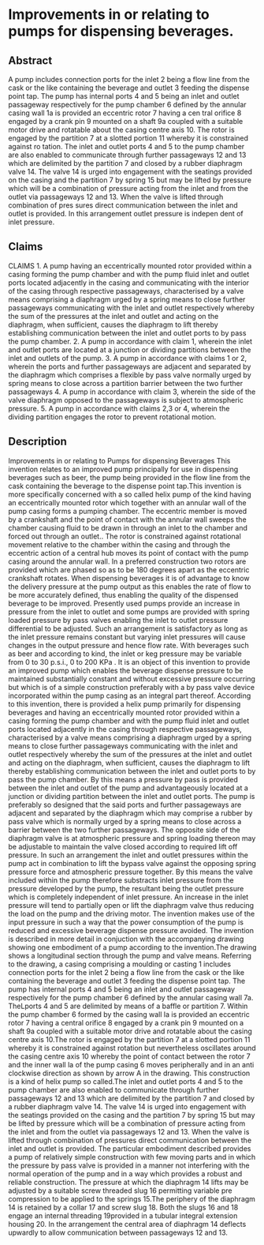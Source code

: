 # Improvements in or relating to pumps for dispensing beverages.

## Abstract
A pump includes connection ports for the inlet 2 being a flow line from the cask or the like containing the beverage and outlet 3 feeding the dispense point tap. The pump has internal ports 4 and 5 being an inlet and outlet passageway respectively for the pump chamber 6 defined by the annular casing wall 1a is provided an eccentric rotor 7 having a cen tral orifice 8 engaged by a crank pin 9 mounted on a shaft 9a coupled with a suitable motor drive and rotatable about the casing centre axis 10. The rotor is engaged by the partition 7 at a slotted portion 11 whereby it is constrained against ro tation. The inlet and outlet ports 4 and 5 to the pump chamber are also enabled to communicate through further passageways 12 and 13 which are delimited by the partition 7 and closed by a rubber diaphragm valve 14. The valve 14 is urged into engagement with the seatings provided on the casing and the partition 7 by spring 15 but may be lifted by pressure which will be a combination of pressure acting from the inlet and from the outlet via passageways 12 and 13. When the valve is lifted through combination of pres sures direct communication between the inlet and outlet is provided. In this arrangement outlet pressure is indepen dent of inlet pressure.

## Claims
CLAIMS 1. A pump having an eccentrically mounted rotor provided within a casing forming the pump chamber and with the pump fluid inlet and outlet ports located adjacently in the casing and communicating with the interior of the casing through respective passageways, characterised by a valve means comprising a diaphragm urged by a spring means to close further passageways communicating with the inlet and outlet respectively whereby the sum of the pressures at the inlet and outlet and acting on the diaphragm, when sufficient, causes the diaphragm to lift thereby establishing communication between the inlet and outlet ports to by pass the pump chamber. 2. A pump in accordance with claim 1, wherein the inlet and outlet ports are located at a junction or dividing partitions between the inlet and outlets of the pump. 3. A pump in accordance with claims 1 or 2, wherein the ports and further passageways are adjacent and separated by the diaphragm which comprises a flexible by pass valve normally urged by spring means to close across a partition barrier between the two further passageways 4. A pump in accordance with claim 3, wherein the side of the valve diaphragm opposed to the passageways is subject to atmospheric pressure. 5. A pump in accordance with claims 2,3 or 4, wherein the dividing partition engages the rotor to prevent rotational motion.

## Description
Improvements in or relating to Pumps for dispensing Beverages This invention relates to an improved pump principally for use in dispensing beverages such as beer, the pump being provided in the flow line from the cask containing the beverage to the dispense point tap.This invention is more specifically concerned with a so called helix pump of the kind having an eccentrically mounted rotor which together with an annular wall of the pump casing forms a pumping chamber. The eccentric member is moved by a crankshaft and the point of contact with the annular wall sweeps the chamber causing fluid to be drawn in through an inlet to the chamber and forced out through an outlet.. The rotor is constrained against rotational movement relative to the chamber within the casing and through the eccentric action of a central hub moves its point of contact with the pump casing around the annular wall. In a preferred construction two rotors are provided which are phased so as to be 180 degrees apart as the eccentric crankshaft rotates. When dispensing beverages it is of advantage to know the delivery pressure at the pump output as this enables the rate of flow to be more accurately defined, thus enabling the quality of the dispensed beverage to be improved. Presently used pumps provide an increase in pressure from the inlet to outlet and some pumps are provided with spring loaded pressure by pass valves enabling the inlet to outlet pressure differential to be adjusted. Such an arrangement is satisfactory as long as the inlet pressure remains constant but varying inlet pressures will cause changes in the output pressure and hence flow rate. With beverages such as beer and according to kind, the inlet or keg pressure may be variable from 0 to 30 p.s.i., 0 to 200 KPa . It is an object of this invention to provide an improved pump which enables the beverage dispense pressure to be maintained substantially constant and without excessive pressure occurring but which is of a simple construction preferably with a by pass valve device incorporated within the pump casing as an integral part thereof. According to this invention, there is provided a helix pump primarily for dispensing beverages and having an eccentrically mounted rotor provided within a casing forming the pump chamber and with the pump fluid inlet and outlet ports located adjacently in the casing through respective passageways, characterised by a valve means comprising a diaphragm urged by a spring means to close further passageways communicating with the inlet and outlet respectively whereby the sum of the pressures at the inlet and outlet and acting on the diaphragm, when sufficient, causes the diaphragm to lift thereby establishing communication between the inlet and outlet ports to by pass the pump chamber. By this means a pressure by pass is provided between the inlet and outlet of the pump and advantageously located at a junction or dividing partition between the inlet and outlet ports. The pump is preferably so designed that the said ports and further passageways are adjacent and separated by the diaphragm which may comprise a rubber by pass valve which is normally urged by a spring means to close across a barrier between the two further passageways. The opposite side of the diaphragm valve is at atmospheric pressure and spring loading thereon may be adjustable to maintain the valve closed according to required lift off pressure. In such an arrangement the inlet and outlet pressures within the pump act in combination to lift the bypass valve against the opposing spring pressure force and atmospheric pressure together. By this means the valve included within the pump therefore substracts inlet pressure from the pressure developed by the pump, the resultant being the outlet pressure which is completely independent of inlet pressure. An increase in the inlet pressure will tend to partially open or lift the diaphragm valve thus reducing the load on the pump and the driving motor. The invention makes use of the input pressure in such a way that the power consumption of the pump is reduced and excessive beverage dispense pressure avoided. The invention is described in more detail in conjuction with the accompanying drawing showing one embodiment of a pump according to the invention.The drawing shows a longitudinal section through the pump and valve means. Referring to the drawing, a casing comprising a moulding or casting 1 includes connection ports for the inlet 2 being a flow line from the cask or the like containing the beverage and outlet 3 feeding the dispense point tap. The pump has internal ports 4 and 5 being an inlet and outlet passageway respectively for the pump chamber 6 defined by the annular casing wall 7a. TheLports 4 and 5 are delimited by means of a baffle or partition 7. Within the pump chamber 6 formed by the casing wall la is provided an eccentric rotor 7 having a central orifice 8 engaged by a crank pin 9 mounted on a shaft 9a coupled with a suitable motor drive and rotatable about the casing centre axis 10.The rotor is engaged by the partition 7 at a slotted portion 11 whereby it is constrained against rotation but nevertheless oscillates around the casing centre axis 10 whereby the point of contact between the rotor 7 and the inner wall la of the pump casing 6 moves peripherally and in an anti clockwise direction as shown by arrow A in the drawing. This construction is a kind of helix pump so called.The inlet and outlet ports 4 and 5 to the pump chamber are also enabled to communicate through further passageways 12 and 13 which are delimited by the partition 7 and closed by a rubber diaphragm valve 14. The valve 14 is urged into engagement with the seatings provided on the casing and the partition 7 by spring 15 but may be lifted by pressure which will be a combination of pressure acting from the inlet and from the outlet via passageways 12 and 13. When the valve is lifted through combination of pressures direct communication between the inlet and outlet is provided. The particular embodiment described provides a pump of relatively simple construction with few moving parts and in which the pressure by pass valve is provided in a manner not interfering with the normal operation of the pump and in a way which provides a robust and reliable construction. The pressure at which the diaphragm 14 lifts may be adjusted by a suitable screw threaded slug 16 permitting variable pre compression to be applied to the springs 15.The periphery of the diaphragm 14 is retained by a collar 17 and screw slug 18. Both the slugs 16 and 18 engage an internal threading 19provided in a tubular integral extension housing 20. In the arrangement the central area of diaphragm 14 deflects upwardly to allow communication between passageways 12 and 13.